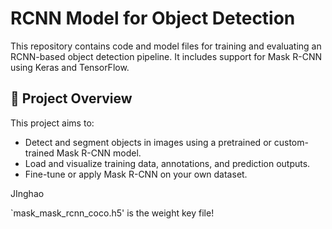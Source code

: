 # RCNN Model for Object Detection

This repository contains code and model files for training and evaluating an RCNN-based object detection pipeline. It includes support for Mask R-CNN using Keras and TensorFlow.

## 🧠 Project Overview

This project aims to:
- Detect and segment objects in images using a pretrained or custom-trained Mask R-CNN model.
- Load and visualize training data, annotations, and prediction outputs.
- Fine-tune or apply Mask R-CNN on your own dataset.

JInghao

`mask_mask_rcnn_coco.h5' is the weight key file!

